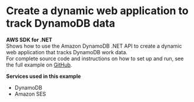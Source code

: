 # Create a dynamic web application to track DynamoDB data<a name="cross_DynamoDBDataTracker_csharp_topic"></a>

**AWS SDK for \.NET**  
 Shows how to use the Amazon DynamoDB \.NET API to create a dynamic web application that tracks DynamoDB work data\.   
 For complete source code and instructions on how to set up and run, see the full example on [GitHub](https://github.com/awsdocs/aws-doc-sdk-examples/tree/main/dotnetv3/cross-service/DynamodbWebApp)\.   

**Services used in this example**
+ DynamoDB
+ Amazon SES